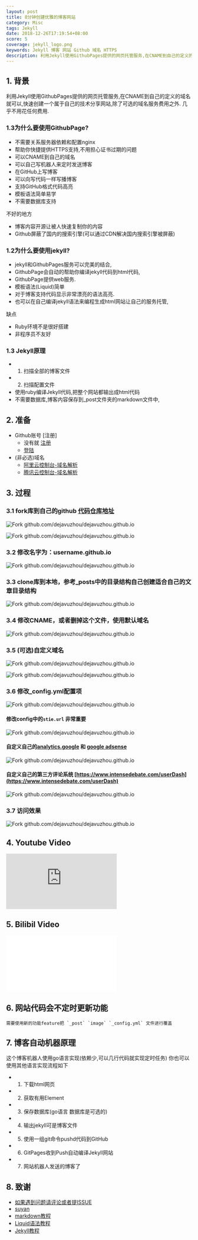 ```yaml
---
layout: post
title: 8分钟创建优雅的博客网站
category: Misc
tags: Jekyll
date: 2018-12-26T17:19:54+08:00
score: 5
coverage: jekyll_logo.png
keywords: Jekyll 博客 网站 Github 域名 HTTPS
description: 利用Jekyll使用GithubPages提供的网页托管服务,在CNAME到自己的定义的域名就可以,快速创建一个属于自己的技术分享网站,除了可选的域名服务费用之外,几乎不用花任何费用.
---
```


## 1. 背景

利用Jekyll使用GithubPages提供的网页托管服务,在CNAME到自己的定义的域名就可以,快速创建一个属于自己的技术分享网站,除了可选的域名服务费用之外.
几乎不用花任何费用.


### 1.3为什么要使用GithubPage?
- 不需要关系服务器依赖和配置nginx
- 帮助你快捷提供HTTPS支持,不用担心证书过期的问题
- 可以CNAME到自己的域名
- 可以自己写机器人来定时发送博客
- 在GitHub上写博客
- 可以向写代码一样写播博客
- 支持GitHub格式代码高亮
- 模板语法简单易学
- 不需要数据库支持

不好的地方

- 博客内容开源让被人快速复制你的内容
- Github屏蔽了国内的搜索引擎(可以通过CDN解决国内搜索引擎被屏蔽)

### 1.2为什么要使用jekyll?

- jekyll和GithubPages服务可以完美的结合,
- GithubPage会自动的帮助你编译jekyll代码到html代码,
- GithubPage提供web服务.
- 模板语法(Liquid)简单
- 对于博客支持代码显示非常漂亮的语法高亮.
- 也可以在自己编译jekyll语法来编程生成html网站让自己的服务托管,

缺点

- Ruby环境不是很好搭建
- 非程序员不友好


### 1.3 Jekyll原理

- 1. 扫描全部的博客文件
- 2. 扫描配置文件
- 使用ruby编译Jekyll代码,把整个网站都输出成html代码
- 不需要数据库,博客内容保存到_post文件夹的markdown文件中,



## 2. 准备

- Github账号 [注册]
    - 没有就 [注册](https://github.com/join?source=login)
    - [登陆](https://github.com/login)
- (非必选)域名
    - [阿里云控制台-域名解析](https://home.console.aliyun.com/new?spm=a2c1d.8251892.aliyun_topbar.2.ef335b76b9g0Br#/)
    - [腾讯云控制台-域名解析](https://cloud.tencent.com/login)
    
## 3. 过程

### 3.1 fork库到自己的github [代码仓库地址](https://github.com/dejavuzhou/dejavuzhou.github.io)

![Fork github.com/dejavuzhou/dejavuzhou.github.io](/assets/image/jekyll_fork01.png)

![Fork github.com/dejavuzhou/dejavuzhou.github.io](/assets/image/jekyll_fork02.png)

### 3.2 修改名字为：username.github.io

![Fork github.com/dejavuzhou/dejavuzhou.github.io](/assets/image/jekyll_fork03.png)

### 3.3 clone库到本地，参考_posts中的目录结构自己创建适合自己的文章目录结构

![Fork github.com/dejavuzhou/dejavuzhou.github.io](/assets/image/jekyll_fork04.png)

### 3.4 修改CNAME，或者删掉这个文件，使用默认域名

![Fork github.com/dejavuzhou/dejavuzhou.github.io](/assets/image/jekyll_fork09.png)

### 3.5 (可选)自定义域名

![Fork github.com/dejavuzhou/dejavuzhou.github.io](/assets/image/jekyll_fork05.png)

![Fork github.com/dejavuzhou/dejavuzhou.github.io](/assets/image/jekyll_fork06.png)

### 3.6 修改_config.yml配置项

![Fork github.com/dejavuzhou/dejavuzhou.github.io](/assets/image/jekyll_fork08.png)

#### 修改config中的`stie.url` **非常重要**

![Fork github.com/dejavuzhou/dejavuzhou.github.io](/assets/image/jekyll_fork11.png)

#### 自定义自己的[analytics.google](http://analytics.google.com) 和 [google adsense](https://www.google.com/adsense)

![Fork github.com/dejavuzhou/dejavuzhou.github.io](/assets/image/jekyll_fork12.png)

#### 自定义自己的第三方评论系统 [https://www.intensedebate.com/userDash](https://www.intensedebate.com/userDash)

![Fork github.com/dejavuzhou/dejavuzhou.github.io](/assets/image/jekyll_fork13.png)

### 3.7 访问效果

![Fork github.com/dejavuzhou/dejavuzhou.github.io](/assets/image/jekyll_fork10.png)

## 4. Youtube Video

<iframe src="https://www.youtube.com/embed/A5V9US-O63A" frameborder="0" allow="accelerometer; autoplay; encrypted-media; gyroscope; picture-in-picture" allowfullscreen></iframe>

## 5. Bilibil Video

<iframe src="//player.bilibili.com/player.html?aid=37191994&cid=65354973&page=1" scrolling="no" border="0" frameborder="no" framespacing="0" allowfullscreen="true"> </iframe>

## 6. 网站代码会不定时更新功能
    需要使用新的功能feature把 `_post` `image` `_config.yml` 文件进行覆盖
    
## 7. 博客自动机器原理
这个博客机器人使用go语言实现(依赖少,可以几行代码就实现定时任务)
你也可以使用其他语言实现流程如下
- 1. 下载html网页 
- 2. 获取有用Element 
- 3. 保存数据库(go语言 数据库是可选的) 
- 4. 输出jekyll可是博客文件 
- 5. 使用一组git命令pushd代码到GitHub 
- 6. GitPages收到Push自动编译Jekyll网站
- 7. 网站机器人发送的博客了

## 8. 致谢
- [如果遇到问题请评论或者提ISSUE](https://github.com/dejavuzhou/dejavuzhou.github.io/issues)
- [suyan](https://github.com/suyan/suyan.github.io)
- [markdown教程](https://mojotv.cn/2018/11/21/learn-markdown.html)
- [Liquid语法教程](https://liquid.bootcss.com/basics/types/)
- [Jekyll教程](https://jekyllcn.com/)


